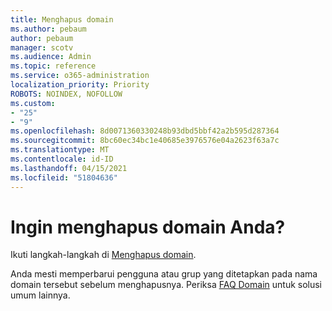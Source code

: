 ```yaml
---
title: Menghapus domain
ms.author: pebaum
author: pebaum
manager: scotv
ms.audience: Admin
ms.topic: reference
ms.service: o365-administration
localization_priority: Priority
ROBOTS: NOINDEX, NOFOLLOW
ms.custom:
- "25"
- "9"
ms.openlocfilehash: 8d0071360330248b93dbd5bbf42a2b595d287364
ms.sourcegitcommit: 8bc60ec34bc1e40685e3976576e04a2623f63a7c
ms.translationtype: MT
ms.contentlocale: id-ID
ms.lasthandoff: 04/15/2021
ms.locfileid: "51804636"
---
```

# <a name="trying-to-remove-your-domain"></a>Ingin menghapus domain Anda?

Ikuti langkah-langkah di [Menghapus domain](https://docs.microsoft.com/microsoft-365/admin/get-help-with-domains/remove-a-domain).
  
Anda mesti memperbarui pengguna atau grup yang ditetapkan pada nama domain tersebut sebelum menghapusnya. Periksa [FAQ Domain](https://docs.microsoft.com/microsoft-365/admin/setup/domains-faq) untuk solusi umum lainnya.
  